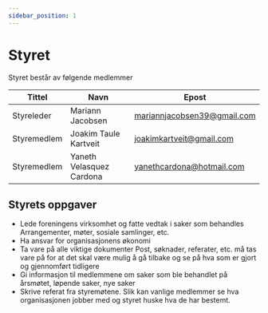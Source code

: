 ```yaml
---
sidebar_position: 1
---
```


# Styret
Styret består av følgende medlemmer

| Tittel      | Navn                      | Epost                       |
|-------------|---------------------------|-----------------------------|
| Styreleder  | Mariann Jacobsen   | mariannjacobsen39@gmail.com       |
| Styremedlem | Joakim Taule Kartveit     | joakimkartveit@gmail.com    |
| Styremedlem | Yaneth Velasquez  Cardona | yanethcardona@hotmail.com   |

## Styrets oppgaver
* Lede foreningens virksomhet og fatte vedtak i saker som behandles
Arrangementer, møter, sosiale samlinger, etc.
* Ha ansvar for organisasjonens økonomi
* Ta vare på alle viktige dokumenter
Post, søknader, referater, etc. må tas vare på for at det skal være mulig å gå tilbake og se på hva som er gjort og gjennomført tidligere
* Gi informasjon til medlemmene om saker som ble behandlet på årsmøtet, løpende saker, nye saker
* Skrive referat fra styremøtene. Slik kan vanlige medlemmer se hva organisasjonen jobber med og styret huske hva de har bestemt.
